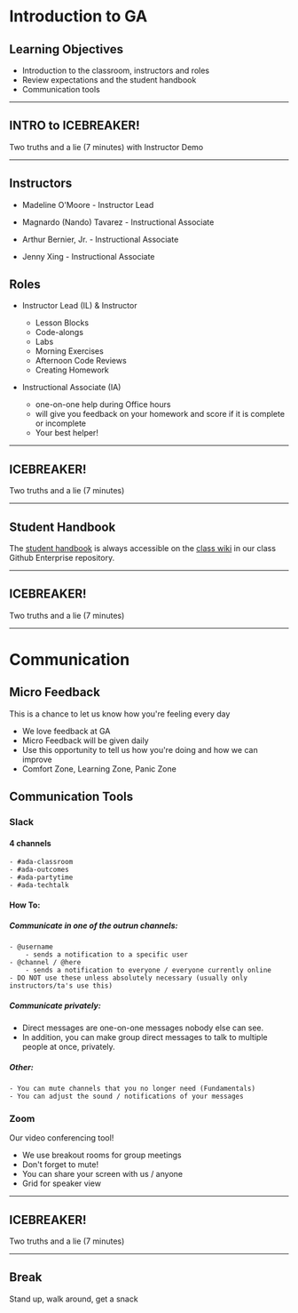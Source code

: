 # Introduction to GA

## Learning Objectives

- Introduction to the classroom, instructors and roles
- Review expectations and the student handbook
- Communication tools


<hr>

## INTRO to ICEBREAKER!

Two truths and a lie (7 minutes) with Instructor Demo

<hr>

## Instructors

- Madeline O'Moore - Instructor Lead
- Magnardo (Nando) Tavarez - Instructional Associate

- Arthur Bernier, Jr. - Instructional Associate
- Jenny Xing - Instructional Associate


## Roles

- Instructor Lead (IL) & Instructor 
  - Lesson Blocks
  - Code-alongs
  - Labs
  - Morning Exercises
  - Afternoon Code Reviews
  - Creating Homework

- Instructional Associate (IA)
  - one-on-one help during Office hours
  - will give you feedback on your homework and score if it is complete or incomplete
  - Your best helper!

<hr>

## ICEBREAKER!

Two truths and a lie (7 minutes)

<hr>

## Student Handbook

The [student handbook](../../../../../wiki/Student-Handbook) is always accessible on the [class wiki](../../../../../wiki) in our class Github Enterprise repository.


<hr>

## ICEBREAKER!
Two truths and a lie (7 minutes)

<hr>

# Communication

## Micro Feedback

This is a chance to let us know how you're feeling every day

- We love feedback at GA
- Micro Feedback will be given daily
- Use this opportunity to tell us how you're doing and how we can improve
- Comfort Zone, Learning Zone, Panic Zone


## Communication Tools

### Slack

#### 4 channels

	- #ada-classroom
    - #ada-outcomes
    - #ada-partytime
    - #ada-techtalk


#### How To:

##### Communicate in one of the outrun channels:

	- @username
		- sends a notification to a specific user
	- @channel / @here
		- sends a notification to everyone / everyone currently online
    - DO NOT use these unless absolutely necessary (usually only instructors/ta's use this)

##### Communicate privately:

- Direct messages are one-on-one messages nobody else can see.
- In addition, you can make group direct messages to talk to multiple people at once, privately.

##### Other:

	- You can mute channels that you no longer need (Fundamentals)
	- You can adjust the sound / notifications of your messages

### Zoom

Our video conferencing tool!

- We use breakout rooms for group meetings
- Don't forget to mute!
- You can share your screen with us / anyone
- Grid for speaker view

<hr>

## ICEBREAKER!

Two truths and a lie (7 minutes)

<hr>

## Break

Stand up, walk around, get a snack
